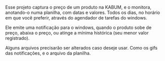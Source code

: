 Esse projeto captura o preço de um produto na KABUM, e o monitora, anotando-o numa planilha, com datas e valores. Todos os dias, no horário em que você preferir, através do agendador de tarefas do windows.

Ele emite uma notificação para o windows, quando o produto sobe de preço, abaixa o preço, ou atinge a mínima histórica (seu menor valor registrado).

Alguns arquivos precisarão ser alterados caso deseje usar. Como os gifs das notificações, e o arquivo da planilha.